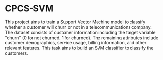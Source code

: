 # CPCS-SVM
This project aims to train a Support Vector Machine model to classify whether a customer will churn or not in a telecommunications company. The dataset consists of customer information including the target variable "churn" (0 for not churned, 1 for churned). The remaining attributes include customer demographics, service usage, billing information, and other relevant features. This task aims to build an SVM classifier to classify the customers.
